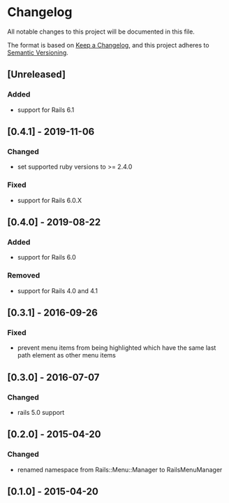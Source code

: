 # Changelog
All notable changes to this project will be documented in this file.

The format is based on [Keep a Changelog](https://keepachangelog.com/en/1.0.0/),
and this project adheres to [Semantic Versioning](https://semver.org/spec/v2.0.0.html).

## [Unreleased]
### Added
- support for Rails 6.1

## [0.4.1] - 2019-11-06
### Changed
- set supported ruby versions to >= 2.4.0
### Fixed
- support for Rails 6.0.X

## [0.4.0] - 2019-08-22
### Added
- support for Rails 6.0
### Removed
- support for Rails 4.0 and 4.1

## [0.3.1] - 2016-09-26
### Fixed
- prevent menu items from being highlighted which have the same last path element as other menu items

## [0.3.0] - 2016-07-07
### Changed
- rails 5.0 support

## [0.2.0] - 2015-04-20
### Changed
- renamed namespace from Rails::Menu::Manager to RailsMenuManager

## [0.1.0] - 2015-04-20
